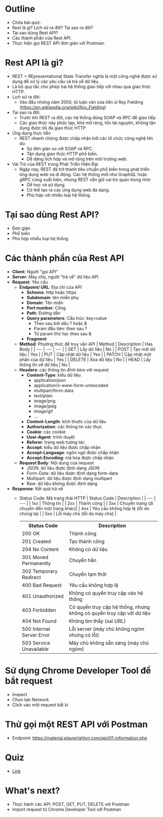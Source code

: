 # Outline
- Chữa bài quiz.
- Rest là gì? Lịch sử ra đời? Tại sao ra đời?
- Tại sao dùng Rest API?
- Các thành phần của Rest API.
- Thực hiện gọi REST API đơn giản với Postman.

# Rest API là gì?
- REST = REpresentational State Transfer nghĩa là một công nghệ được sử dụng để xử lý các yêu cầu và trả về dữ liệu.
- Là bộ quy tắc cho phép hai hệ thống giao tiếp với nhau qua giao thức HTTP.
- Lịch sử ra đời:
    - Vào đầu những năm 2000, từ luận văn của tiến sĩ Roy Fielding (https://en.wikipedia.org/wiki/Roy_Fielding)
- Tại sao ra đời:
    - Trước khi REST ra đời, các hệ thống dùng SOAP và RPC để giao tiếp
    - Các giao thức này phức tạp, khó mở rộng, tốn tài nguyên, không tận dụng được tối đa giao thức HTTP
- Ứng dụng thực tiễn
    - REST nhanh chóng được chấp nhận bởi các tổ chức công nghệ lớn do:
        - Sự đơn giản so với SOAP và RPC.
        - Tận dụng giao thức HTTP phổ biến.
        - Dễ dàng tích hợp và mở rộng trên môi trường web.
- Vai Trò của REST trong Phát Triển Hiện Đại
    - Ngày nay, REST đã trở thành tiêu chuẩn phổ biến trong phát triển ứng dụng web và di động. Các hệ thống mới như GraphQL hoặc gRPC cũng xuất hiện, nhưng REST vẫn giữ vai trò quan trọng nhờ:
        - Dễ học và sử dụng.
        - Có thể tạo ra các ứng dụng web đa dạng.
        - Phù hợp với nhiều loại hệ thống.
# Tại sao dùng Rest API?
- Đơn giản
- Phổ biến
- Phù hợp nhiều loại hệ thống

# Các thành phần của Rest API
- **Client**: Người "gọi API"
- **Server**: Máy chủ, người "trả về" dữ liệu API
- **Request**: Yêu cầu
    - **Endpoint/ URL**: Địa chỉ của API
        - **Scheme**: http hoặc https
        - **Subdomain**: tên miền phụ
        - **Domain**: Tên miền
        - **Port number**: Cổng
        - **Path**: Đường dẫn
        - **Query parameters**: Cấu trúc: key=value
            - Theo sau bởi dấu ? hoặc &
            - Param đầu tiên: theo sau ?
            - Từ param thứ hai: theo sau &
        - **Fragment**
    - **Method**: Phương thức để truy vấn API
        | Method | Description | Has Body |
        | --- | --- | --- |
        | GET | Lấy dữ liệu | No |
        | POST | Tạo mới dữ liệu | Yes |
        | PUT | Cập nhật dữ liệu | Yes |
        | PATCH | Cập nhật một phần của dữ liệu | Yes |
        | DELETE | Xóa dữ liệu | No |
        | HEAD | Lấy thông tin về dữ liệu | No |
    - **Headers**: các thông tin đính kèm với request
        - **Content-Type**: kiểu dữ liệu
            - application/json
            - application/x-www-form-urlencoded
            - multipart/form-data
            - text/plain
            - image/png
            - image/jpeg
            - image/gif
            - ...
        - **Content-Length**: kích thước của dữ liệu
        - **Authorization**: các thông tin xác thực
        - **Cookie**: các cookie
        - **User-Agent**: trình duyệt
        - **Referer**: trang web tương tác
        - **Accept**: kiểu dữ liệu được chấp nhận
        - **Accept-Language**: ngôn ngữ được chấp nhận
        - **Accept-Encoding**: mã hóa được chấp nhận
    - **Request Body**: Nội dung của request
        - JSON: dữ liệu được định dạng JSON
        - Form-Data: dữ liệu được định dạng form-data
        - Multipart: dữ liệu được định dạng multipart
        - Raw: dữ liệu không được định dạng
- **Response**: Kết quả trả về
    - Status Code: Mã trạng thái HTTP
        | Status Code | Description |
        | --- | --- |
        | 1xx | Thông tin |
        | 2xx | Thành công |
        | 3xx | Chuyển trang (di chuyển đến một trang khác)|
        | 4xx | Yêu cầu không hợp lệ (lỗi do chúng ta) |
        | 5xx | Lỗi máy chủ (lỗi do máy chủ) |
        
        <table>
            <tr>
                <th>Status Code</th>
                <th>Description</th>
            </tr>
            <tr>
                <td>200 OK</td>
                <td>Thành công</td>
            </tr>
            <tr>
                <td>201 Created</td>
                <td>Tạo thành công</td>
            </tr>
            <tr>
                <td>204 No Content</td>
                <td>Không có dữ liệu</td>
            </tr>
            <tr>
                <td>301 Moved Permanently</td>
                <td>Chuyển hẳn</td>
            </tr>
            <tr>
                <td>302 Temporary Redirect</td>
                <td>Chuyển tạm thời</td>
            </tr>
            <tr>
                <td>400 Bad Request</td>
                <td>Yêu cầu không hợp lệ</td>
            </tr>
            <tr>
                <td>401 Unauthorized</td>
                <td>Không có quyền truy cập vào hệ thống</td>
            </tr>
            <tr>
                <td>403 Forbidden</td>
                <td>Có quyền truy cập hệ thống, nhưng không có quyền truy cập với dữ liệu</td>
            </tr>
            <tr>
                <td>404 Not Found</td>
                <td>Không tìm thấy (sai URL)</td>
            </tr>
            <tr>
                <td>500 Internal Server Error</td>
                <td>Lỗi server (máy chủ không ngỏm nhưng có lỗi)</td>
            </tr>
            <tr>
                <td>503 Service Unavailable</td>
                <td>Máy chủ không sẵn sàng (máy chủ ngỏm)</td>
            </tr>
        </table>

# Sử dụng Chrome Developer Tool để bắt request
- Inspect
- Chọn tab Network
- Click vào một request bất kì

# Thử gọi một REST API với Postman
- Endpoint: https://material.playwrightvn.com/api/01-information.php

# Quiz
- [Link](https://docs.google.com/forms/d/1EMJQOrkNqUmKFSS9TB2xFO2NNbD9rHwyT1dXHTWSEgc/preview)

# What's next?
- Thực hành các API: POST, GET, PUT, DELETE với Postman
- Import request từ Chrome Developer Tool với Postman